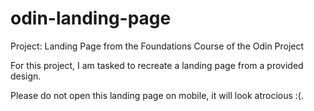 # odin-landing-page
Project: Landing Page from the Foundations Course of the Odin Project

For this project, I am tasked to recreate a landing page from a provided design.

Please do not open this landing page on mobile, it will look atrocious :(.